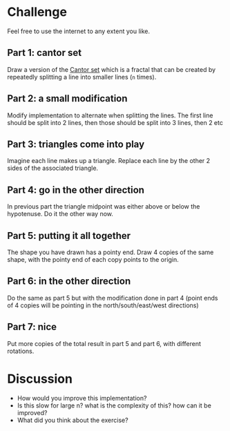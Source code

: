 # Challenge

Feel free to use the internet to any extent you like.

## Part 1: cantor set

Draw a version of the [Cantor set](https://en.wikipedia.org/wiki/Cantor_set) which is a fractal that can be created by repeatedly splitting a line into smaller lines (`n` times).

## Part 2: a small modification

Modify implementation to alternate when splitting the lines. The first line should be split into 2 lines, then those should be split into 3 lines, then 2 etc

## Part 3: triangles come into play

Imagine each line makes up a triangle. Replace each line by the other 2 sides of the associated triangle.

## Part 4: go in the other direction

In previous part the triangle midpoint was either above or below the hypotenuse. Do it the other way now.

## Part 5: putting it all together
The shape you have drawn has a pointy end. Draw 4 copies of the same shape, with the pointy end of each copy points to the origin.

## Part 6: in the other direction
Do the same as part 5 but with the modification done in part 4 (point ends of 4 copies will be pointing in the north/south/east/west directions)

## Part 7: nice
Put more copies of the total result in part 5 and part 6, with different rotations.


# Discussion
- How would you improve this implementation?
- Is this slow for large n? what is the complexity of this? how can it be improved?
- What did you think about the exercise?

